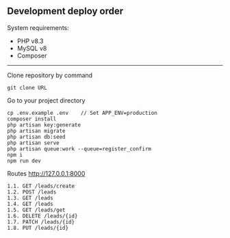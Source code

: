 ## Development deploy order

System requirements:
- PHP v8.3
- MySQL v8
- Composer
___
Clone repository by command
```
git clone URL
```
Go to your project directory
```
cp .env.example .env    // Set APP_ENV=production
composer install
php artisan key:generate
php artisan migrate
php artisan db:seed
php artisan serve
php artisan queue:work --queue=register_confirm
npm i
npm run dev
```

Routes      http://127.0.0.1:8000
```
1.1. GET /leads/create
1.2. POST /leads
1.3. GET /leads
1.4. GET /leads
1.5. GET /leads/get
1.6. DELETE /leads/{id}
1.7. PATCH /leads/{id}
1.8. PUT /leads/{id}
```
